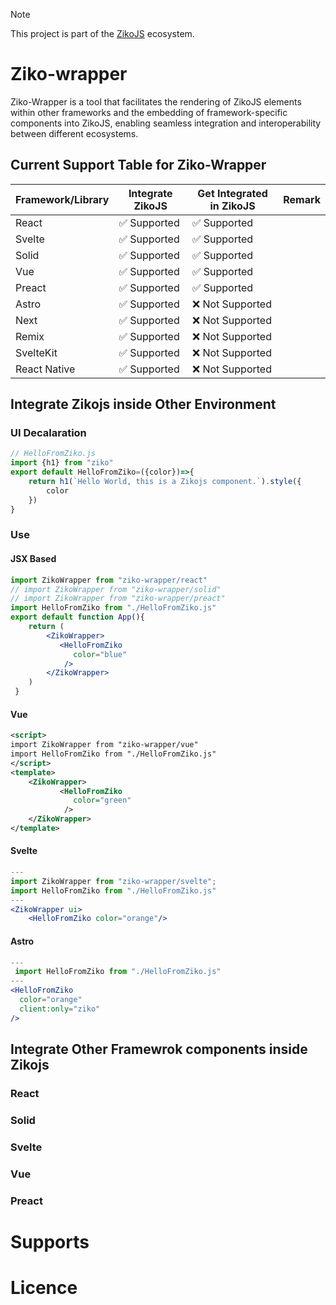 > [!NOTE]  
> This project is part of the [ZikoJS](https://github.com/zakarialaoui10/ziko.js) ecosystem.

# Ziko-wrapper 
Ziko-Wrapper is a tool that facilitates the rendering of ZikoJS elements within other frameworks and the embedding of framework-specific components into ZikoJS, enabling seamless integration and interoperability between different ecosystems.

## Current Support Table for Ziko-Wrapper

|Framework/Library|Integrate ZikoJS|Get Integrated in ZikoJS|Remark|
|-|-|-|-|
|React|✅ Supported|✅ Supported|
|Svelte|✅ Supported|✅ Supported|
|Solid|✅ Supported|✅ Supported|
|Vue|✅ Supported|✅ Supported|
|Preact|✅ Supported|✅ Supported|
|Astro|✅ Supported|❌ Not Supported|
|Next|✅ Supported|❌ Not Supported|
|Remix|✅ Supported|❌ Not Supported|
|SvelteKit|✅ Supported|❌ Not Supported|
|React Native|✅ Supported|❌ Not Supported|


## Integrate Zikojs inside Other Environment

### UI Decalaration
```js
// HelloFromZiko.js
import {h1} from "ziko"
export default HelloFromZiko=({color})=>{
    return h1(`Hello World, this is a Zikojs component.`).style({
        color
    })
}
```

### Use 
#### JSX Based

```jsx
import ZikoWrapper from "ziko-wrapper/react"
// import ZikoWrapper from "ziko-wrapper/solid"
// import ZikoWrapper from "ziko-wrapper/preact"
import HelloFromZiko from "./HelloFromZiko.js"
export default function App(){
    return (
        <ZikoWrapper>
           <HelloFromZiko 
              color="blue"  
            />
        </ZikoWrapper>
    )
 }
```

#### Vue
```xml
<script>
import ZikoWrapper from "ziko-wrapper/vue"
import HelloFromZiko from "./HelloFromZiko.js"
</script>
<template>
    <ZikoWrapper>
           <HelloFromZiko 
              color="green"  
            />
    </ZikoWrapper>
</template>
``` 
#### Svelte 
```jsx
---
import ZikoWrapper from "ziko-wrapper/svelte";
import HelloFromZiko from "./HelloFromZiko.js"
---
<ZikoWrapper ui>
    <HelloFromZiko color="orange"/>
```
#### Astro 
```jsx
---
 import HelloFromZiko from "./HelloFromZiko.js"
---
<HelloFromZiko 
  color="orange"
  client:only="ziko" 
/>
```
## Integrate Other Framewrok components inside Zikojs  

### React 
### Solid 
### Svelte 
### Vue 
### Preact 

# Supports

# Licence